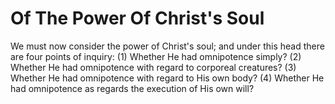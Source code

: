# Of The Power Of Christ's Soul

We must now consider the power of Christ's soul; and under this head there are four points of inquiry:
(1) Whether He had omnipotence simply?
(2) Whether He had omnipotence with regard to corporeal creatures?
(3) Whether He had omnipotence with regard to His own body?
(4) Whether He had omnipotence as regards the execution of His own will?